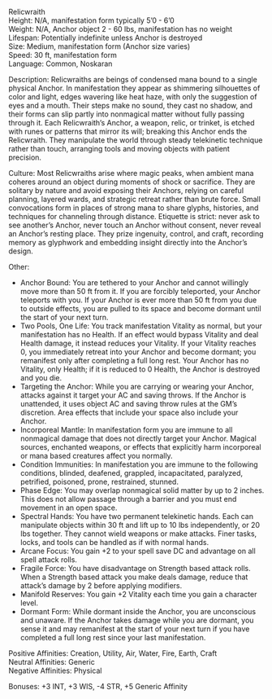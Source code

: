 Relicwraith  
Height: N/A, manifestation form typically 5’0 - 6’0  
Weight: N/A, Anchor object 2 - 60 lbs, manifestation has no weight  
Lifespan: Potentially indefinite unless Anchor is destroyed  
Size: Medium, manifestation form (Anchor size varies)  
Speed: 30 ft, manifestation form  
Language: Common, Noskaran

Description: Relicwraiths are beings of condensed mana bound to a single physical Anchor. In manifestation they appear as shimmering silhouettes of color and light, edges wavering like heat haze, with only the suggestion of eyes and a mouth. Their steps make no sound, they cast no shadow, and their forms can slip partly into nonmagical matter without fully passing through it. Each Relicwraith’s Anchor, a weapon, relic, or trinket, is etched with runes or patterns that mirror its will; breaking this Anchor ends the Relicwraith. They manipulate the world through steady telekinetic technique rather than touch, arranging tools and moving objects with patient precision.

Culture: Most Relicwraiths arise where magic peaks, when ambient mana coheres around an object during moments of shock or sacrifice. They are solitary by nature and avoid exposing their Anchors, relying on careful planning, layered wards, and strategic retreat rather than brute force. Small convocations form in places of strong mana to share glyphs, histories, and techniques for channeling through distance. Etiquette is strict: never ask to see another’s Anchor, never touch an Anchor without consent, never reveal an Anchor’s resting place. They prize ingenuity, control, and craft, recording memory as glyphwork and embedding insight directly into the Anchor’s design.

Other:
- Anchor Bound: You are tethered to your Anchor and cannot willingly move more than 50 ft from it. If you are forcibly teleported, your Anchor teleports with you. If your Anchor is ever more than 50 ft from you due to outside effects, you are pulled to its space and become dormant until the start of your next turn.
- Two Pools, One Life: You track manifestation Vitality as normal, but your manifestation has no Health. If an effect would bypass Vitality and deal Health damage, it instead reduces your Vitality. If your Vitality reaches 0, you immediately retreat into your Anchor and become dormant; you remanifest only after completing a full long rest. Your Anchor has no Vitality, only Health; if it is reduced to 0 Health, the Anchor is destroyed and you die.
- Targeting the Anchor: While you are carrying or wearing your Anchor, attacks against it target your AC and saving throws. If the Anchor is unattended, it uses object AC and saving throw rules at the GM’s discretion. Area effects that include your space also include your Anchor.
- Incorporeal Mantle: In manifestation form you are immune to all nonmagical damage that does not directly target your Anchor. Magical sources, enchanted weapons, or effects that explicitly harm incorporeal or mana based creatures affect you normally.
- Condition Immunities: In manifestation you are immune to the following conditions, blinded, deafened, grappled, incapacitated, paralyzed, petrified, poisoned, prone, restrained, stunned.
- Phase Edge: You may overlap nonmagical solid matter by up to 2 inches. This does not allow passage through a barrier and you must end movement in an open space.
- Spectral Hands: You have two permanent telekinetic hands. Each can manipulate objects within 30 ft and lift up to 10 lbs independently, or 20 lbs together. They cannot wield weapons or make attacks. Finer tasks, locks, and tools can be handled as if with normal hands.
- Arcane Focus: You gain +2 to your spell save DC and advantage on all spell attack rolls.
- Fragile Force: You have disadvantage on Strength based attack rolls. When a Strength based attack you make deals damage, reduce that attack’s damage by 2 before applying modifiers.
- Manifold Reserves: You gain +2 Vitality each time you gain a character level.
- Dormant Form: While dormant inside the Anchor, you are unconscious and unaware. If the Anchor takes damage while you are dormant, you sense it and may remanifest at the start of your next turn if you have completed a full long rest since your last manifestation.

Positive Affinities: Creation, Utility, Air, Water, Fire, Earth, Craft  
Neutral Affinities: Generic  
Negative Affinities: Physical  

Bonuses: +3 INT, +3 WIS, -4 STR, +5 Generic Affinity